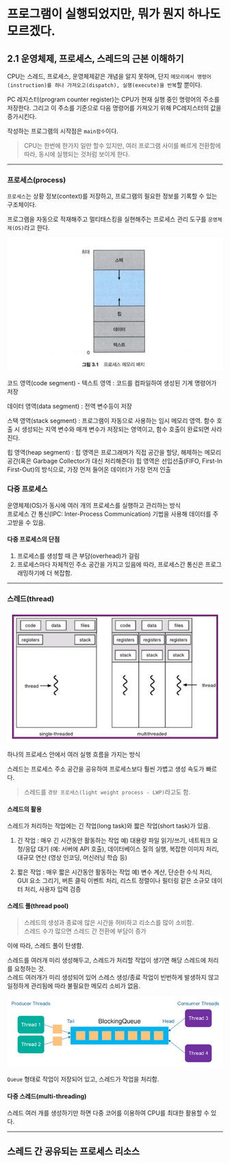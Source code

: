 #  프로그램이 실행되었지만, 뭐가 뭔지 하나도 모르겠다.

## 2.1 운영체제, 프로세스, 스레드의 근본 이해하기

CPU는 스레드, 프로세스, 운영체제같은 개념을 알지 못하며, 단지 `메모리에서 명령어(instruction)를 하나 가져오고(dispatch), 실행(execute)을 반복`할 뿐이다.

PC 레지스터(program counter register)는 CPU가 현재 실행 중인 명령어의 주소를 저장한다. 그리고 이 주소를 기준으로 다음 명령어를 가져오기 위해 PC레지스터의 값을 증가시킨다.

작성하는 프로그램의 시작점은 `main함수`이다.  

> CPU는 한번에 한가지 일만 할수 있지만, 여러 프로그램 사이를 빠르게 전환함에 따라, 동시에 실행되는 것처럼 보이게 한다.

---
### 프로세스(process)

`프로세스`는 상황 정보(context)를 저장하고, 프로그램의 필요한 정보를 기록할 수 있는 구조체이다.

프로그램을 자동으로 적재해주고 멀티태스킹을 실현해주는 프로세스 관리 도구를 `운영체제(OS)`라고 한다.

![Process Address](./src/section02/process_address.png)

코드 영역(code segment) - 텍스트 영역 : 코드를 컴파일하여 생성된 기계 명령어가 저장

데이터 영역(data segment) : 전역 변수등이 저장

스택 영역(stack segment) : 프로그램이 자동으로 사용하는 임시 메모리 영역. 
함수 호출 시 생성되는 지역 변수와 매개 변수가 저장되는 영역이고, 함수 호출이 완료되면 사라진다. 

힙 영역(heap segment) : 힙 영역은 프로그래머가 직접 공간을 할당, 해제하는 메모리 공간(혹은 Garbage Collector가 대신 처리해준다)  힙 영역은 선입선출(FIFO, First-In First-Out)의 방식으로, 가장 먼저 들어온 데이터가 가장 먼저 인출

### 다중 프로세스

운영체제(OS)가 동시에 여러 개의 프로세스를 실행하고 관리하는 방식  
프로세스 간 통신(IPC: Inter-Process Communication) 기법을 사용해 데이터를 주고받을 수 있음.

#### 다중 프로세스의 단점
1. 프로세스를 생성할 때 큰 부담(overhead)가 걸림
2. 프로세스마다 자체적인 주소 공간을 가지고 있음에 따라, 프로세스간 통신은 프로그래밍하기에 더 복잡함.

---

### 스레드(thread)

![Thread](./src/section02/thread.png)

하나의 프로세스 안에서 여러 실행 흐름을 가지는 방식

스레드는 프로세스 주소 공간을 공유하여 프로세스보다 훨씬 가볍고 생성 속도가 빠르다.

> 스레드를 `경량 프로세스(light weight process - LWP)`라고도 함.

#### 스레드의 활용

스레드가 처리하는 작업에는 긴 작업(long task)와 짧은 작업(short task)가 있음.

1. 긴 작업 : 매우 긴 시간동안 활동하는 작업
    예) 대용량 파일 읽기/쓰기, 네트워크 요청/응답 대기 (예: 서버에 API 호출), 데이터베이스 질의 실행, 복잡한 이미지 처리, 대규모 연산 (영상 인코딩, 머신러닝 학습 등)

2. 짧은 작업 : 매우 짧은 시간동안 활동하는 작업
    예) 변수 계산, 단순한 수식 처리, GUI 요소 그리기, 버튼 클릭 이벤트 처리, 리스트 정렬이나 필터링 같은 소규모 데이터 처리, 사용자 입력 검증

#### 스레드 풀(thread pool)

> 스레드의 생성과 종료에 많은 시간을 허비하고 리소스를 많이 소비함.  
> 스레드 수가 많으면 스레드 간 전환에 부담이 증가

이에 따라, 스레드 풀이 탄생함.

스레드를 여러개 미리 생성해두고, 스레드가 처리할 작업이 생기면 해당 스레드에 처리를 요청하는 것.  
스레드 여러개가 미리 생성되어 있어 스레스 생성/종료 작업이 빈번하게 발생하지 않고 일정하게 관리됨에 따라 불필요한 메모리 소비가 없음.

![생산자와 소비자 스레드](./src/section02/thread_pool_producer_consumer_pattern.png)

`Queue` 형태로 작업이 저장되어 있고, 스레드가 작업을 처리함.

#### 다중 스레드(multi-threading)

스레드 여러 개를 생성하기만 하면 다중 코어를 이용하여 CPU를 최대한 활용할 수 있다.


---

## 스레드 간 공유되는 프로세스 리소스

